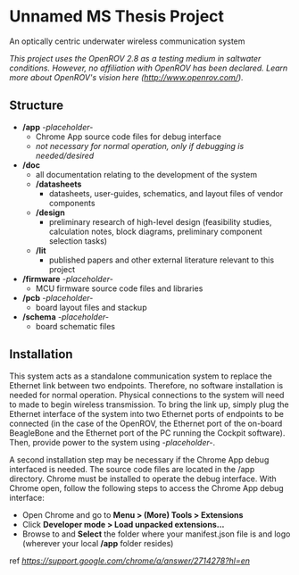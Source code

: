 # Unnamed MS Thesis Project

An optically centric underwater wireless communication system

*This project uses the OpenROV 2.8 as a testing medium in saltwater conditions. However, no affiliation with OpenROV has been declared. Learn more about OpenROV's vision here (http://www.openrov.com/).*

## Structure

  - **/app** *-placeholder-*
    - Chrome App source code files for debug interface
    - *not necessary for normal operation, only if debugging is needed/desired*
  - **/doc**
    - all documentation relating to the development of the system
    - **/datasheets**
      - datasheets, user-guides, schematics, and layout files of vendor components
    - **/design**
      - preliminary research of high-level design (feasibility studies, calculation notes, block diagrams, preliminary component selection tasks)
    - **/lit**
      - published papers and other external literature relevant to this project
  - **/firmware** *-placeholder-*
    - MCU firmware source code files and libraries
  - **/pcb** *-placeholder-*
    - board layout files and stackup
  - **/schema** *-placeholder-*
    - board schematic files
  
## Installation

This system acts as a standalone communication system to replace the Ethernet link between two endpoints. Therefore, no software installation is needed for normal operation. Physical connections to the system will need to made to begin wireless transmission. To bring the link up, simply plug the Ethernet interface of the system into two Ethernet ports of endpoints to be connected (in the case of the OpenROV, the Ethernet port of the on-board BeagleBone and the Ethernet port of the PC running the Cockpit software). Then, provide power to the system using *-placeholder-*.

A second installation step may be necessary if the Chrome App debug interfaced is needed. The source code files are located in the /app directory. Chrome must be installed to operate the debug interface. With Chrome open, follow the following steps to access the Chrome App debug interface:

  - Open Chrome and go to **Menu > (More) Tools > Extensions**
  - Click **Developer mode > Load unpacked extensions...**
  - Browse to and **Select** the folder where your manifest.json file is and logo (wherever your local **/app** folder resides)

ref *https://support.google.com/chrome/a/answer/2714278?hl=en*
